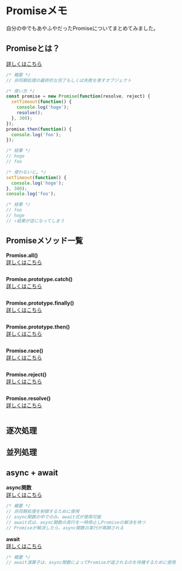 # Promiseメモ
自分の中でもあやふやだったPromiseについてまとめてみました。

## Promiseとは？
[詳しくはこちら](https://developer.mozilla.org/ja/docs/Web/JavaScript/Guide/Using_promises)  

```js
/* 概要 */
// 非同期処理の最終的な完了もしくは失敗を表すオブジェクト

/* 使い方 */
const promise = new Promise(function(resolve, reject) {
  setTimeout(function() {
    console.log('hoge');
    resolve();
  }, 300);
});
promise.then(function() {
  console.log('foo');
});

/* 結果 */
// hoge
// foo

/* 使わないと… */
setTimeout(function() {
  console.log('hoge');
}, 300);
console.log('foo');

/* 結果 */
// foo
// hoge
// ↑結果が逆になってしまう
```

## Promiseメソッド一覧
**Promise.all()**  
[詳しくはこちら](https://developer.mozilla.org/ja/docs/Web/JavaScript/Reference/Global_Objects/Promise/all)

```js

```

**Promise.prototype.catch()**  
[詳しくはこちら](https://developer.mozilla.org/ja/docs/Web/JavaScript/Reference/Global_Objects/Promise/catch)

```js

```

**Promise.prototype.finally()**  
[詳しくはこちら](https://developer.mozilla.org/ja/docs/Web/JavaScript/Reference/Global_Objects/Promise/finally)

```js

```

**Promise.prototype.then()**  
[詳しくはこちら](https://developer.mozilla.org/ja/docs/Web/JavaScript/Reference/Global_Objects/Promise/then)

```js

```

**Promise.race()**  
[詳しくはこちら](https://developer.mozilla.org/ja/docs/Web/JavaScript/Reference/Global_Objects/Promise/race)

```js

```

**Promise.reject()**  
[詳しくはこちら](https://developer.mozilla.org/ja/docs/Web/JavaScript/Reference/Global_Objects/Promise/reject)

```js

```

**Promise.resolve()**  
[詳しくはこちら](https://developer.mozilla.org/ja/docs/Web/JavaScript/Reference/Global_Objects/Promise/resolve)

```js

```

## 逐次処理
## 並列処理
## async + await

**async関数**  
[詳しくはこちら](https://developer.mozilla.org/ja/docs/Web/JavaScript/Reference/Statements/async_function)

```js
/* 概要 */
// 非同期処理を制御するために使用
// async関数の中でのみ、await式が使用可能
// await式は、async関数の実行を一時停止しPromiseの解決を待つ
// Promiseが解決したら、async関数の実行が再開される
```

**await**  
[詳しくはこちら](https://developer.mozilla.org/ja/docs/Web/JavaScript/Reference/Operators/await)  

```js
/* 概要 */
// await演算子は、async関数によってPromiseが返されるのを待機するために使用

```